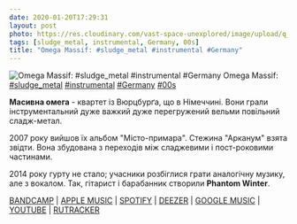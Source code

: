 ```yaml
---
date: 2020-01-20T17:29:31
layout: post
photo: https://res.cloudinary.com/vast-space-unexplored/image/upload/q_auto,dpr_auto,w_auto/photos/photo_857_20-01-2020_17-29-31.jpg
tags: [sludge_metal, instrumental, Germany, 00s]
title: "Omega Massif: #sludge_metal #instrumental #Germany"
---
```

![Omega Massif: #sludge_metal #instrumental #Germany](https://res.cloudinary.com/vast-space-unexplored/image/upload/q_auto,dpr_auto,w_auto/photos/photo_857_20-01-2020_17-29-31.jpg)
Omega Massif: [#sludge_metal](/tags/#sludge_metal) [#instrumental](/tags/#instrumental) [#Germany](/tags/#Germany) [#00s](/tags/#00s)

**Масивна омега** - квартет із Вюрцбурґа, що в Німеччині. Вони грали інструментальний дуже важкий дуже перегружений вельми повільний сладж-метал.

2007 року вийшов їх альбом &quot;Місто-примара&quot;. Стежина &quot;Арканум&quot; взята звідти. Вона збудована з переходів між сладжевими і пост-роковими частинами.

2014 року гурту не стало; учасники розбіглися грати аналогічну музику, але з вокалом. Так, гітарист і барабанник створили **Phantom Winter**.

[BANDCAMP](https://omegamassif.bandcamp.com/album/geisterstadt) \| [APPLE MUSIC](https://music.apple.com/ua/album/geisterstadt-kalt/1264305452) \| [SPOTIFY](https://open.spotify.com/album/2An5gj0xSj7gNqtNeSoMs8) \| [DEEZER](https://www.deezer.com/album/45341961?utm_source=deezer&amp;utm_content=album-45341961&amp;utm_term=1601611822_1579534083&amp;utm_medium=web) \| [GOOGLE MUSIC](https://play.google.com/music/m/B2rmxrssandmecnunls3cqysewa?t=Geisterstadt_-_Omega_Massif) \| [YOUTUBE](https://www.youtube.com/playlist?list=OLAK5uy_mwYm_F2QGJf_8jJbdNH7IHYf0qKVrJgts) \| [RUTRACKER](https://rutracker.org/forum/viewtopic.php?t=3612578)